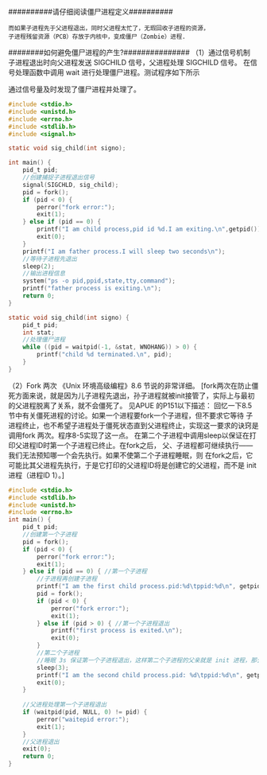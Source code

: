 ##########请仔细阅读僵尸进程定义##########
```text
而如果子进程先于父进程退出，同时父进程太忙了，无瑕回收子进程的资源，
子进程残留资源（PCB）存放于内核中，变成僵尸（Zombie）进程.
```
########如何避免僵尸进程的产生?###############
（1）通过信号机制
子进程退出时向父进程发送 SIGCHILD 信号，父进程处理 SIGCHILD 信号。
在信号处理函数中调用 wait 进行处理僵尸进程。测试程序如下所示

通过信号量及时发现了僵尸进程并处理了。
```c
#include <stdio.h>
#include <unistd.h>
#include <errno.h>
#include <stdlib.h>
#include <signal.h>

static void sig_child(int signo);

int main() {
	pid_t pid;
	//创建捕捉子进程退出信号
	signal(SIGCHLD, sig_child);
	pid = fork();
	if (pid < 0) {
		perror("fork error:");
		exit(1);
	} else if (pid == 0) {
		printf("I am child process,pid id %d.I am exiting.\n",getpid());
		exit(0);
	}
	printf("I am father process.I will sleep two seconds\n");
	//等待子进程先退出
	sleep(2);
	//输出进程信息
	system("ps -o pid,ppid,state,tty,command");
	printf("father process is exiting.\n");
	return 0;
}

static void sig_child(int signo) {
	pid_t pid;
	int stat;
	//处理僵尸进程
	while ((pid = waitpid(-1, &stat, WNOHANG)) > 0) {
        printf("child %d terminated.\n", pid);
    }
}
```




（2）Fork 两次 《Unix 环境高级编程》8.6 节说的非常详细。
[fork两次在防止僵死方面来说，就是因为儿子进程先退出，孙子进程就被init接管了，实际上与最初的父进程脱离了关系，就不会僵死了。
见APUE 的P151以下描述：
回忆一下8.5节中有关僵死进程的讨论。如果一个进程要fork一个子进程，但不要求它等待
子进程终止，也不希望子进程处于僵死状态直到父进程终止，实现这一要求的诀窍是调用fork
两次。程序8-5实现了这一点。
在第二个子进程中调用sleep以保证在打印父进程ID时第一个子进程已终止。在fork之后，
父、子进程都可继续执行——我们无法预知哪一个会先执行。如果不使第二个子进程睡眠，则
在fork之后，它可能比其父进程先执行，于是它打印的父进程ID将是创建它的父进程，而不是
init进程（进程ID 1）。]
```c
#include <stdio.h>
#include <stdlib.h>
#include <unistd.h>
#include <errno.h>
int main() {
	pid_t pid;
	//创建第一个子进程
	pid = fork();
	if (pid < 0) {
		perror("fork error:");
		exit(1);
	} else if (pid == 0) { //第一个子进程
		//子进程再创建子进程
		printf("I am the first child process.pid:%d\tppid:%d\n", getpid(), getppid());
		pid = fork();
		if (pid < 0) {
			perror("fork error:");
			exit(1);
		} else if (pid > 0) { //第一个子进程退出
			printf("first process is exited.\n");
			exit(0);
		}
		//第二个子进程
		//睡眠 3s 保证第一个子进程退出，这样第二个子进程的父亲就是 init 进程，那么第二个子进程的资源就由init负责回收。
		sleep(3);
		printf("I am the second child process.pid: %d\tppid:%d\n", getpid(), getppid());
		exit(0);
	}
	
	//父进程处理第一个子进程退出
	if (waitpid(pid, NULL, 0) != pid) {
		perror("waitepid error:");
		exit(1);
	}
	//父进程退出
	exit(0);
	return 0;
}
```